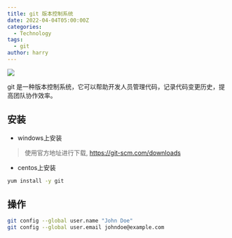 ```yaml
---
title: git 版本控制系统
date: 2022-04-04T05:00:00Z
categories:
  - Technology
tags:
  - git
author: harry 
---
```


<img src="https://pic.imgdb.cn/item/656f2ad9c458853aef709171.jpg" />

git 是一种版本控制系统，它可以帮助开发人员管理代码，记录代码变更历史，提高团队协作效率。

<!--more-->




## 安装

- windows上安装

> 使用官方地址进行下载, https://git-scm.com/downloads

- centos上安装

```sh
yum install -y git
```

## 操作


```sh
git config --global user.name "John Doe"
git config --global user.email johndoe@example.com
```